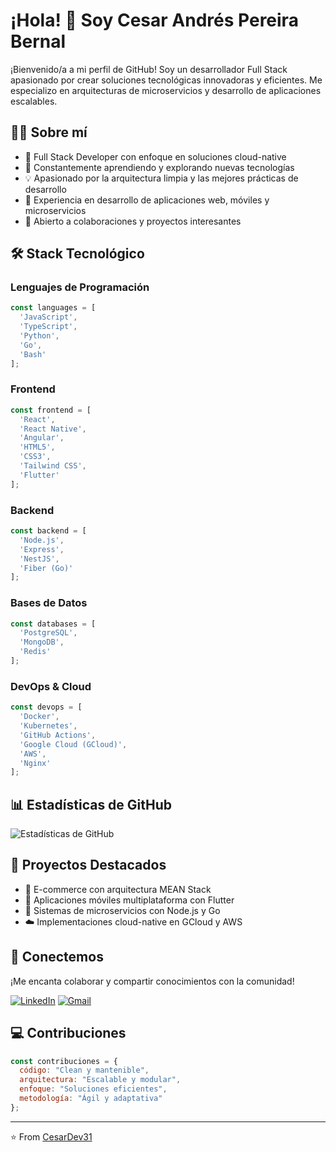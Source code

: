 # ¡Hola! 👋 Soy Cesar Andrés Pereira Bernal

¡Bienvenido/a a mi perfil de GitHub! Soy un desarrollador Full Stack apasionado por crear soluciones tecnológicas innovadoras y eficientes. Me especializo en arquitecturas de microservicios y desarrollo de aplicaciones escalables.

## 👨‍💻 Sobre mí

- 🔭 Full Stack Developer con enfoque en soluciones cloud-native
- 🌱 Constantemente aprendiendo y explorando nuevas tecnologías
- 💡 Apasionado por la arquitectura limpia y las mejores prácticas de desarrollo
- 🚀 Experiencia en desarrollo de aplicaciones web, móviles y microservicios
- 🤝 Abierto a colaboraciones y proyectos interesantes

## 🛠️ Stack Tecnológico

### Lenguajes de Programación
```javascript
const languages = [
  'JavaScript',
  'TypeScript',
  'Python',
  'Go',
  'Bash'
];
```

### Frontend
```javascript
const frontend = [
  'React',
  'React Native',
  'Angular',
  'HTML5',
  'CSS3',
  'Tailwind CSS',
  'Flutter'
];
```

### Backend
```javascript
const backend = [
  'Node.js',
  'Express',
  'NestJS',
  'Fiber (Go)'
];
```

### Bases de Datos
```javascript
const databases = [
  'PostgreSQL',
  'MongoDB',
  'Redis'
];
```

### DevOps & Cloud
```javascript
const devops = [
  'Docker',
  'Kubernetes',
  'GitHub Actions',
  'Google Cloud (GCloud)',
  'AWS',
  'Nginx'
];
```

## 📊 Estadísticas de GitHub

![Estadísticas de GitHub](https://github-readme-stats.vercel.app/api?username=cesardev31&show_icons=true&theme=radical)

## 🌟 Proyectos Destacados

- 🛒 E-commerce con arquitectura MEAN Stack
- 📱 Aplicaciones móviles multiplataforma con Flutter
- 🔄 Sistemas de microservicios con Node.js y Go
- ☁️ Implementaciones cloud-native en GCloud y AWS

## 🤝 Conectemos

¡Me encanta colaborar y compartir conocimientos con la comunidad!

[![LinkedIn](https://img.shields.io/badge/LinkedIn-0077B5?style=for-the-badge&logo=linkedin&logoColor=white)](https://www.linkedin.com/in/cesar-andres-pereira-bernal-51b801286/)
[![Gmail](https://img.shields.io/badge/Gmail-D14836?style=for-the-badge&logo=gmail&logoColor=white)](mailto:cesarandresdev@gmail.com)

## 💻 Contribuciones

```javascript
const contribuciones = {
  código: "Clean y mantenible",
  arquitectura: "Escalable y modular",
  enfoque: "Soluciones eficientes",
  metodología: "Ágil y adaptativa"
};
```

---
⭐️ From [CesarDev31](https://github.com/cesardev31)
